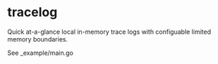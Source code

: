 # tracelog

Quick at-a-glance local in-memory trace logs with configuable limited memory boundaries.

See _example/main.go
